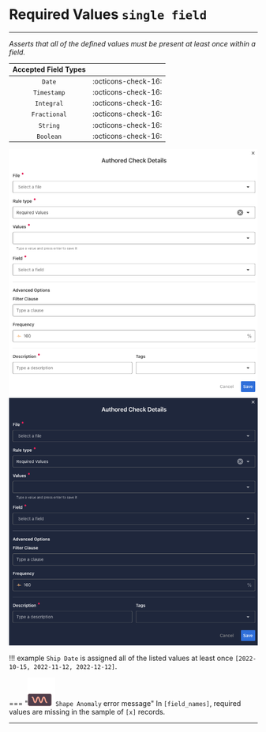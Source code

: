 # Required Values <spam id='single-field'>`single field`</spam>

---

*Asserts that all of the defined values must be present at least once within a field.*

| Accepted Field Types   |                      |
| :--------------------: | :------------------: |
| `Date`                 | :octicons-check-16:   |
| `Timestamp`            | :octicons-check-16:   |
| `Integral`             | :octicons-check-16:   |
| `Fractional`           | :octicons-check-16:   |
| `String`               | :octicons-check-16:   |
| `Boolean`              | :octicons-check-16:   |

![Screenshot](../assets/checks/rule-types/required-values-check-light.png#only-light)
![Screenshot](../assets/checks/rule-types/required-values-check-dark.png#only-dark)

!!! example
    `Ship Date` is assigned all of the listed values at least once `[2022-10-15, 2022-11-12, 2022-12-12]`.

=== "![Screenshot](../assets/checks/rule-types/icons/icon-shape-anomaly-dark.svg)`Shape Anomaly` error message"
    In `[field_names]`, required values are missing in the sample of `[x]` records.

---